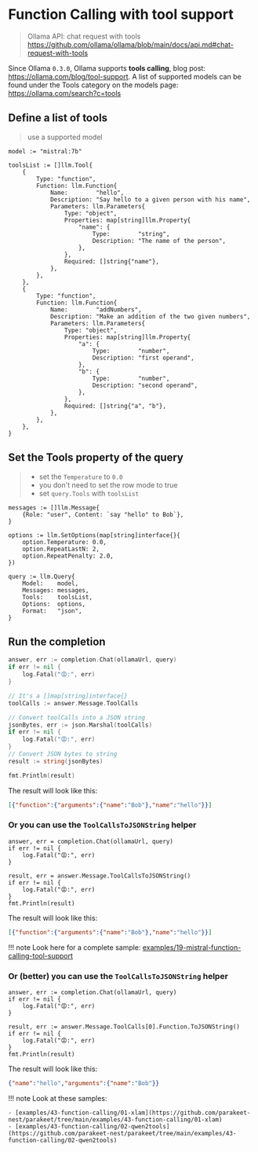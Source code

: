 # Function Calling with tool support
> Ollama API: chat request with tools https://github.com/ollama/ollama/blob/main/docs/api.md#chat-request-with-tools

Since Ollama `0.3.0`, Ollama supports **tools calling**, blog post: https://ollama.com/blog/tool-support.
A list of supported models can be found under the Tools category on the models page: https://ollama.com/search?c=tools

## Define a list of tools

> use a supported model

```golang
model := "mistral:7b"

toolsList := []llm.Tool{
    {
        Type: "function",
        Function: llm.Function{
            Name:        "hello",
            Description: "Say hello to a given person with his name",
            Parameters: llm.Parameters{
                Type: "object",
                Properties: map[string]llm.Property{
                    "name": {
                        Type:        "string",
                        Description: "The name of the person",
                    },
                },
                Required: []string{"name"},
            },
        },
    },
    {
        Type: "function",
        Function: llm.Function{
            Name:        "addNumbers",
            Description: "Make an addition of the two given numbers",
            Parameters: llm.Parameters{
                Type: "object",
                Properties: map[string]llm.Property{
                    "a": {
                        Type:        "number",
                        Description: "first operand",
                    },
                    "b": {
                        Type:        "number",
                        Description: "second operand",
                    },
                },
                Required: []string{"a", "b"},
            },
        },
    },
}
```

## Set the Tools property of the query

> - set the `Temperature` to `0.0`
> - you don't need to set the row mode to true
> - set `query.Tools` with `toolsList`

```golang
messages := []llm.Message{
    {Role: "user", Content: `say "hello" to Bob`},
}

options := llm.SetOptions(map[string]interface{}{
    option.Temperature: 0.0,
    option.RepeatLastN: 2,
    option.RepeatPenalty: 2.0,
})

query := llm.Query{
    Model:    model,
    Messages: messages,
    Tools:    toolsList,
    Options:  options,
    Format:   "json",
}
```

## Run the completion

```go
answer, err := completion.Chat(ollamaUrl, query)
if err != nil {
    log.Fatal("😡:", err)
}

// It's a []map[string]interface{}
toolCalls := answer.Message.ToolCalls

// Convert toolCalls into a JSON string
jsonBytes, err := json.Marshal(toolCalls)
if err != nil {
    log.Fatal("😡:", err)
}
// Convert JSON bytes to string
result := string(jsonBytes)

fmt.Println(result)
```

The result will look like this:
```json
[{"function":{"arguments":{"name":"Bob"},"name":"hello"}}]
```

### Or you can use the `ToolCallsToJSONString` helper

```golang
answer, err = completion.Chat(ollamaUrl, query)
if err != nil {
    log.Fatal("😡:", err)
}

result, err = answer.Message.ToolCallsToJSONString()
if err != nil {
    log.Fatal("😡:", err)
}
fmt.Println(result)
```
The result will look like this:
```json
[{"function":{"arguments":{"name":"Bob"},"name":"hello"}}]
```

!!! note
	Look here for a complete sample: [examples/19-mistral-function-calling-tool-support](https://github.com/parakeet-nest/parakeet/tree/main/examples/19-mistral-function-calling-tool-support)

### Or (better) you can use the `ToolCallsToJSONString` helper

```golang
answer, err := completion.Chat(ollamaUrl, query)
if err != nil {
    log.Fatal("😡:", err)
}

result, err := answer.Message.ToolCalls[0].Function.ToJSONString()
if err != nil {
    log.Fatal("😡:", err)
}
fmt.Println(result)
```

The result will look like this:
```json
{"name":"hello","arguments":{"name":"Bob"}}
```

!!! note
	Look at these samples:

    - [examples/43-function-calling/01-xlam](https://github.com/parakeet-nest/parakeet/tree/main/examples/43-function-calling/01-xlam)
    - [examples/43-function-calling/02-qwen2tools](https://github.com/parakeet-nest/parakeet/tree/main/examples/43-function-calling/02-qwen2tools)

